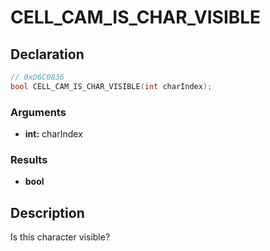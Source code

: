 # CELL_CAM_IS_CHAR_VISIBLE

## Declaration
```cpp
// 0xD6C0836
bool CELL_CAM_IS_CHAR_VISIBLE(int charIndex);
```

### Arguments
- **int:** charIndex

### Results
- **bool**

## Description
Is this character visible?
